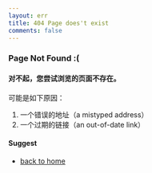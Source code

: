 ```yaml
---
layout: err
title: 404 Page does't exist
comments: false
---
```


### Page Not Found :(

#### 对不起，您尝试浏览的页面不存在。

可能是如下原因：

1. 一个错误的地址（a mistyped address）  
2. 一个过期的链接（an out-of-date link）

#### Suggest 
* [back to home](/)
